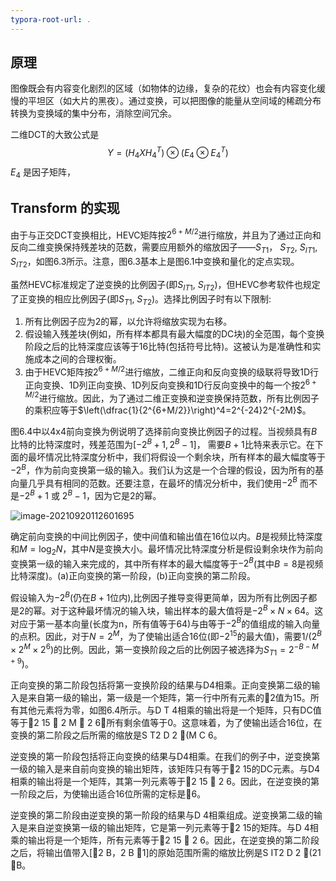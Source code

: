 ```yaml
---
typora-root-url: .
---
```


## 原理

图像既会有内容变化剧烈的区域（如物体的边缘，复杂的花纹）也会有内容变化缓慢的平坦区（如大片的黑夜）。通过变换，可以把图像的能量从空间域的稀疏分布转换为变换域的集中分布，消除空间冗余。

二维DCT的大致公式是
$$
Y=(H_4XH_4^T)\otimes(E_4\otimes E_4^T)
$$
$E_4$ 是因子矩阵，

## Transform 的实现

由于与正交DCT变换相比，HEVC矩阵按$2^{6+M/2}$进行缩放，并且为了通过正向和反向二维变换保持残差块的范数，需要应用额外的缩放因子——$S_{T1}$， $S_{T2}$, $S_{IT1}$, $S_{IT2}$，如图6.3所示。注意，图6.3基本上是图6.1中变换和量化的定点实现。

虽然HEVC标准规定了逆变换的比例因子(即$S_{IT1}$, $S_{IT2}$)，但HEVC参考软件也规定了正变换的相应比例因子(即$S_{T1}$, $S_{T2}$)。选择比例因子时有以下限制:

1. 所有比例因子应为2的幂，以允许将缩放实现为右移。
2. 假设输入残差块(例如，所有样本都具有最大幅度的DC块)的全范围，每个变换阶段之后的比特深度应该等于16比特(包括符号比特)。这被认为是准确性和实施成本之间的合理权衡。
3. 由于HEVC矩阵按$2^{6+M/2}$进行缩放，二维正向和反向变换的级联将导致1D行正向变换、1D列正向变换、1D列反向变换和1D行反向变换中的每一个按$2^{6+M/2}$进行缩放。因此，为了通过二维正变换和逆变换保持范数，所有比例因子的乘积应等于$\left(\dfrac{1}{2^{6+M/2}}\right)^4=2^{-24}2^{-2M}$。

图6.4中以4x4前向变换为例说明了选择前向变换比例因子的过程。当视频具有$B$比特的比特深度时，残差范围为$[-2^B+1, 2^B-1]$， 需要$B+1$比特来表示它。在下面的最坏情况比特深度分析中，我们将假设一个剩余块，所有样本的最大幅度等于$-2^B$，作为前向变换第一级的输入。我们认为这是一个合理的假设，因为所有的基向量几乎具有相同的范数。还要注意，在最坏的情况分析中，我们使用$-2^B$ 而不是$-2^B+1$ 或 $2^B-1$，因为它是2的幂。

![image-20210920112601695](/变换.assets/image-20210920112601695.png)

确定前向变换的中间比例因子，使中间值和输出值在16位以内。$B$是视频比特深度和$M=\log_2N$，其中$N$是变换大小。最坏情况比特深度分析是假设剩余块作为前向变换第一级的输入来完成的，其中所有样本的最大幅度等于$-2^B$(其中$B=8$是视频比特深度)。(a)正向变换的第一阶段，(b)正向变换的第二阶段。

假设输入为$-2^B$(仍在$B+1$位内),比例因子推导变得更简单，因为所有比例因子都是2的幂。对于这种最坏情况的输入块，输出样本的最大值将是$-2^B\times N\times 64$。这对应于第一基本向量(长度为n，所有值等于64)与由等于$-2^B$的值组成的输入向量的点积。因此，对于$N=2^M$，为了使输出适合16位(即$-2^{15}$的最大值)，需要$1/(2^B\times 2^M\times 2^6)$的比例。因此，第一变换阶段之后的比例因子被选择为$S_{T1}=2^{-B-M+9}$)。

正向变换的第二阶段包括将第一变换阶段的结果与D4相乘。正向变换第二级的输入是来自第一级的输出，第一级是一个矩阵，第一行中所有元素的2值为15。所有其他元素将为零，如图6.4所示。与D T 4相乘的输出将是一个矩阵，只有DC值等于2 15  2 M  2 6，所有剩余值等于0。这意味着，为了使输出适合16位，在变换的第二阶段之后所需的缩放是S T2 D 2 (M C 6。

逆变换的第一阶段包括将正向变换的结果与D4相乘。在我们的例子中，逆变换第一级的输入是来自前向变换的输出矩阵，该矩阵只有等于2 15的DC元素。与D4相乘的输出将是一个矩阵，其第一列元素等于2 15  2 6。因此，在逆变换的第一阶段之后，为使输出适合16位所需的定标是6。

逆变换的第二阶段由逆变换的第一阶段的结果与D 4相乘组成。逆变换第二级的输入是来自逆变换第一级的输出矩阵，它是第一列元素等于2 15的矩阵。与D 4相乘的输出将是一个矩阵，所有元素等于2 15  2 6。因此，在逆变换的第二阶段之后，将输出值带入[2 B，2 B 1]的原始范围所需的缩放比例是S IT2 D 2 (21 B。

[^1]: https://blog.csdn.net/NB_vol_1/article/details/55002755?spm=1001.2014.3001.5501

